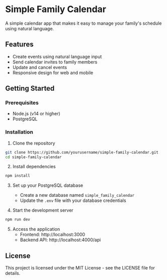 # Simple Family Calendar

A simple calendar app that makes it easy to manage your family's schedule using natural language.

## Features

- Create events using natural language input
- Send calendar invites to family members
- Update and cancel events
- Responsive design for web and mobile

## Getting Started

### Prerequisites

- Node.js (v14 or higher)
- PostgreSQL

### Installation

1. Clone the repository
```bash
git clone https://github.com/yourusername/simple-family-calendar.git
cd simple-family-calendar
```

2. Install dependencies
```bash
npm install
```

3. Set up your PostgreSQL database
   - Create a new database named `simple_family_calendar`
   - Update the `.env` file with your database credentials

4. Start the development server
```bash
npm run dev
```

5. Access the application
   - Frontend: http://localhost:3000
   - Backend API: http://localhost:4000/api

## License

This project is licensed under the MIT License - see the LICENSE file for details.
